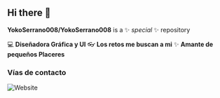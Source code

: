 ## Hi there 👋
**YokoSerrano008/YokoSerrano008** is a ✨ _special_ ✨ repository 

:computer: **Diseñadora Gráfica y UI**
:eyeglasses: **Los retos me buscan a mi**
✨ **Amante de pequeños Placeres**

### Vías de contacto
![Website](https://img.shields.io/website?url=https%3A%2F%2Fwww.behance.net%2Fyokoserranodesign&up_message=Behance%20Yocko&up_color=pink&down_color=pink&style=for-the-badge&color=pink)
